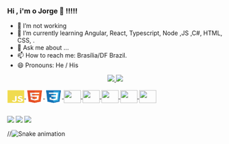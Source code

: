 ### Hi , i'm  o Jorge 👋 !!!!! 

- 🔭 I’m not working
- 🌱 I’m currently learning Angular, React, Typescript, Node ,JS ,C#,  HTML, CSS, .
- 💬 Ask me about ...
- 📫 How to reach me:  Brasília/DF Brazil.
- 😄 Pronouns: He / His



<div align="center">
  <a href="https://github.com/jorginskn">
  <img height="180em" src="https://github-readme-stats.vercel.app/api?username=jorginskn&show_icons=true&theme=dark&include_all_commits=true&count_private=true"/>
  <img height="180em" src="https://github-readme-stats.vercel.app/api/top-langs/?username=jorginskn&layout=compact&langs_count=7&theme=dark"/>
</div>
  <div style="display: inline_block"><br>
  <img align="center" alt="Rafa-Js" height="30" width="40" src="https://raw.githubusercontent.com/devicons/devicon/master/icons/javascript/javascript-plain.svg">
  <img align="center" alt="Rafa-HTML" height="30" width="40" src="https://raw.githubusercontent.com/devicons/devicon/master/icons/html5/html5-original.svg">
  <img align="center" alt="Rafa-CSS" height="30" width="40" src="https://raw.githubusercontent.com/devicons/devicon/master/icons/css3/css3-original.svg">
  <img align="center" height="30" width="40" src="https://cdn.jsdelivr.net/gh/devicons/devicon/icons/angularjs/angularjs-original.svg" />
  <img align="center" height="30" width="40" src="https://cdn.jsdelivr.net/gh/devicons/devicon/icons/react/react-original.svg" />
  <img align="center" height="30" width="40" src="https://cdn.jsdelivr.net/gh/devicons/devicon/icons/bootstrap/bootstrap-original.svg" />
  <img align="center" height="30" width="40" src="https://cdn.jsdelivr.net/gh/devicons/devicon/icons/nodejs/nodejs-original.svg" />
  <img  align="center" height="30" width="40" src="https://cdn.jsdelivr.net/gh/devicons/devicon/icons/java/java-original-wordmark.svg" />
          
</div>
  
  ##
  <div>
 	<a href="https://www.twitch.tv/peulearning" target="_blank"><img src="https://img.shields.io/badge/Twitch-9146FF?style=for-the-badge&logo=twitch&logoColor=white" target="_blank"></a>
  <a href = "mailto:jorgepmbr@gmail.com"><img src="https://img.shields.io/badge/-Gmail-%23333?style=for-the-badge&logo=gmail&logoColor=white" target="_blank"></a>
  <a href="https://www.linkedin.com/in/jorge-martins-b26639160/" target="_blank"><img src="https://img.shields.io/badge/-LinkedIn-%230077B5?style=for-the-badge&logo=linkedin&logoColor=white" target="_blank"></a> 
    
 </div>
  
//![Snake animation](https://github.com/jorginskn/jorginskn/blob/output/github-contribution-grid-snake.svg)  
